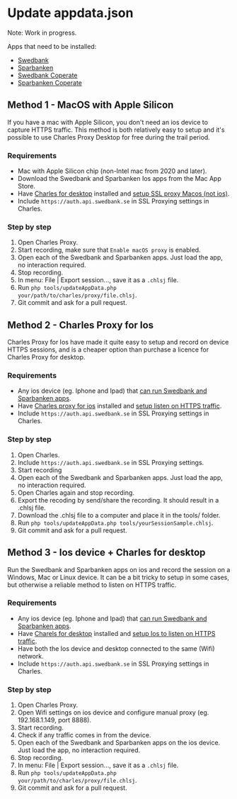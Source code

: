 # Update appdata.json

Note: Work in progress.

Apps that need to be installed:
* [Swedbank](https://apps.apple.com/us/app/swedbank-private/id344161302)
* [Sparbanken](https://apps.apple.com/th/app/savings-bank-private/id526657154)
* [Swedbank Coperate](https://apps.apple.com/us/app/swedbank-f%C3%B6retag/id606226381)
* [Sparbanken Coperate](https://apps.apple.com/th/app/sparbanken-f%C3%B6retag/id606776716)

## Method 1 - MacOS with Apple Silicon
If you have a mac with Apple Silicon, you don't need an ios device to capture HTTPS traffic. This method is both relatively easy to setup and it's possible to use Charles Proxy Desktop for free during the trail period.

### Requirements
* Mac with Apple Silicon chip (non-Intel mac from 2020 and later).
* Download the Swedbank and Sparbanken Ios apps from the Mac App Store.
* Have [Charles for desktop](https://www.charlesproxy.com/download/) installed and [setup SSL proxy Macos (not ios)](https://www.charlesproxy.com/documentation/using-charles/ssl-certificates/).
* Include `https://auth.api.swedbank.se` in SSL Proxying settings in Charles.

### Step by step
1. Open Charles Proxy.
2. Start recording, make sure that `Enable macOS proxy` is enabled.
3. Open each of the Swedbank and Sparbanken apps. Just load the app, no interaction required.
4. Stop recording.
5. In menu: File | Export session..., save it as a `.chlsj` file.
6. Run `php tools/updateAppData.php your/path/to/charles/proxy/file.chlsj`.
7. Git commit and ask for a pull request.

## Method 2 - Charles Proxy for Ios
Charles Proxy for Ios have made it quite easy to setup and record on device HTTPS sessions, and is a cheaper option than purchase a licence for Charles Proxy for desktop.

### Requirements
* Any ios device (eg. Iphone and Ipad) that [can run Swedbank and Sparbanken apps](https://www.swedbank.se/share/layer-content/privat/digitala-tjanster/vara-appar/for-privatpersoner/detta-kravs-for-att-ladda-ner-appen.html).
* Have [Charles proxy for ios](https://apps.apple.com/app/charles-proxy/id1134218562) installed and [setup listen on HTTPS traffic](https://www.charlesproxy.com/documentation/ios/getting-started-1/).
* Include `https://auth.api.swedbank.se` in SSL Proxying settings in Charles.

### Step by step
1. Open Charles.
2. Include `https://auth.api.swedbank.se` in SSL Proxying settings.
3. Start recording
4. Open each of the Swedbank and Sparbanken apps. Just load the app, no interaction required.
5. Open Charles again and stop recording.
6. Export the recoding by send/share the recording. It should result in a .chlsj file.
7. Download the .chlsj file to a computer and place it in the tools/ folder.
8. Run `php tools/updateAppData.php tools/yourSessionSample.chlsj`.
9. Git commit and ask for a pull request.

## Method 3 - Ios device + Charles for desktop
Run the Swedbank and Sparbanken apps on ios and record the session on a Windows, Mac or Linux device.
It can be a bit tricky to setup in some cases, but otherwise a reliable method to listen on HTTPS traffic.  

### Requirements
* Any ios device (eg. Iphone and Ipad) that [can run Swedbank and Sparbanken apps](https://www.swedbank.se/share/layer-content/privat/digitala-tjanster/vara-appar/for-privatpersoner/detta-kravs-for-att-ladda-ner-appen.html).
* Have [Charels for desktop](https://www.charlesproxy.com/download/) installed and [setup Ios to listen on HTTPS traffic](https://help.testlio.com/en/articles/1144391-charles-proxy-guide-for-ios).
* Have both the Ios device and desktop connected to the same (Wifi) network.
* Include `https://auth.api.swedbank.se` in SSL Proxying settings in Charles.

### Step by step
1. Open Charles Proxy.
3. Open Wifi settings on ios device and configure manual proxy (eg. 192.168.1.149, port 8888).
4. Start recording.
5. Check if any traffic comes in from the device.
6. Open each of the Swedbank and Sparbanken apps on the ios device. Just load the app, no interaction required.
7. Stop recording.
8. In menu: File | Export session..., save it as a `.chlsj` file.
9. Run `php tools/updateAppData.php your/path/to/charles/proxy/file.chlsj`.
10. Git commit and ask for a pull request.